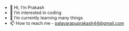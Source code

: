 - 👋 Hi, I’m Prakash
- 👀 I’m interested in coding
- 🌱 I’m currently learning many things
- 📫 How to reach me - palavarapuprakash44@gmail.com

<!---
palavarapuprakash44/palavarapuprakash44 is a ✨ special ✨ repository because its `README.md` (this file) appears on your GitHub profile.
You can click the Preview link to take a look at your changes.
--->
